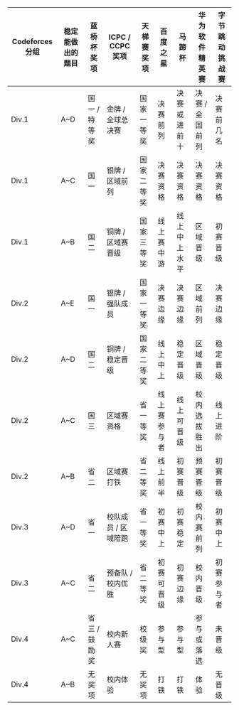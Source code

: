 | Codeforces 分组 | 稳定能做出的题目 | 蓝桥杯奖项    | ICPC / CCPC 奖项   | 天梯赛奖项   | 百度之星       | 马蹄杯       | 华为软件精英赛   | 字节跳动挑战赛 |
|----------------|------------------|----------------|----------------------|--------------|----------------|----------------|------------------|----------------|
| Div.1          | A~D              | 国一 / 特等奖   | 金牌 / 全球总决赛     | 国家一等奖    | 决赛前列       | 决赛或进前十   | 决赛 / 全国前列   | 决赛前几名      |
| Div.1          | A~C              | 国一           | 银牌 / 区域前列       | 国家二等奖    | 决赛资格       | 决赛资格       | 决赛资格         | 决赛资格        |
| Div.1          | A~B              | 国二           | 铜牌 / 区域赛晋级     | 国家三等奖    | 线上赛中游     | 线上中上水平   | 区域晋级         | 初赛晋级        |
| Div.2          | A~E              | 国一           | 银牌 / 强队成员       | 国家一等奖    | 决赛边缘       | 决赛边缘       | 区域前列         | 决赛边缘        |
| Div.2          | A~D              | 国二           | 铜牌 / 稳定晋级       | 国家二等奖    | 线上中上       | 稳定晋级       | 区域晋级         | 稳定晋级        |
| Div.2          | A~C              | 国三           | 区域赛资格            | 省一等奖      | 线上赛参与者   | 线上可晋级     | 校内选拔胜出     | 线上进阶        |
| Div.2          | A~B              | 省二           | 区域赛打铁            | 省二等奖      | 线上前半       | 初赛晋级       | 预赛晋级         | 初赛晋级        |
| Div.3          | A~D              | 省一           | 校队成员 / 区域陪跑   | 省一等奖      | 初赛中上       | 初赛稳定       | 校内赛前列       | 初赛中上        |
| Div.3          | A~C              | 省二           | 预备队 / 校内优胜     | 省二等奖      | 初赛可晋级     | 初赛边缘       | 校内晋级         | 初赛参与者      |
| Div.4          | A~C              | 省三 / 鼓励奖   | 校内新人赛            | 校级奖        | 参与型         | 参与型         | 参与或落选       | 未晋级          |
| Div.4          | A~B              | 无奖项         | 校内体验              | 无奖项        | 打铁           | 打铁           | 体验             | 无晋级          |
